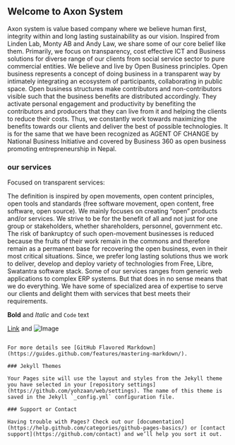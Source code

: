## Welcome to Axon System
Axon system is value based company where we believe human first, integrity within and long lasting sustainability as our vision. Inspired from Linden Lab, Monty AB and Andy Law, we share some of our core belief like them. Primarily, we focus on transparency, cost effective ICT and Business solutions for diverse range of our clients from social service sector to pure commercial entities. We believe and live by Open Business principles. Open business represents a concept of doing business in a transparent way by intimately integrating an ecosystem of participants, collaborating in public space. Open business structures make contributors and non-contributors visible such that the business benefits are distributed accordingly. They activate personal engagement and productivity by benefiting the contributors and producers that they can live from it and helping the clients to reduce their costs. Thus, we constantly work towards maximizing the benefits towards our clients and deliver the best of possible technologies. It is for the same that we have been recognized as AGENT OF CHANGE by National Business Initiative and covered by Business 360 as open business promoting entrepreneurship in Nepal.

### our services

Focused on transparent services:

The definition is inspired by open movements, open content principles, open tools and standards (free software movement, open content, free software, open source). We mainly focuses on creating “open” products and/or services. We strive to be for the benefit of all and not just for one group or stakeholders, whether shareholders, personnel, government etc. The risk of bankruptcy of such open-movement businesses is reduced because the fruits of their work remain in the commons and therefore remain as a permanent base for recovering the open business, even in their most critical situations. Since, we prefer long lasting solutions thus we work to deliver, develop and deploy variety of technologies from Free, Libre, Swatantra software stack. Some of our services ranges from generic web applications to complex ERP systems. But that does in no sense means that we do everything. We have some of specialized area of expertise to serve our clients and delight them with services that best meets their requirements.


**Bold** and _Italic_ and `Code` text

[Link](url) and ![Image](src)
```

For more details see [GitHub Flavored Markdown](https://guides.github.com/features/mastering-markdown/).

### Jekyll Themes

Your Pages site will use the layout and styles from the Jekyll theme you have selected in your [repository settings](https://github.com/yohzaan/web/settings). The name of this theme is saved in the Jekyll `_config.yml` configuration file.

### Support or Contact

Having trouble with Pages? Check out our [documentation](https://help.github.com/categories/github-pages-basics/) or [contact support](https://github.com/contact) and we’ll help you sort it out.
